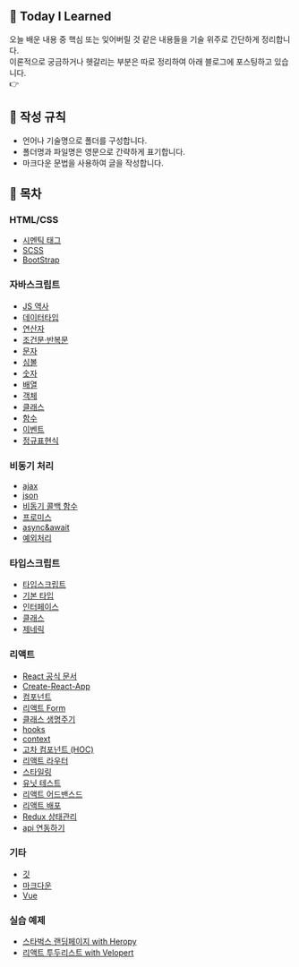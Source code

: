 ## 🌱 Today I Learned
오늘 배운 내용 중 핵심 또는 잊어버릴 것 같은 내용들을 기술 위주로 간단하게 정리합니다.  
이론적으로 궁금하거나 헷갈리는 부분은 따로 정리하여 아래 블로그에 포스팅하고 있습니다.  
👉 


## 📃 작성 규칙
- 언어나 기술명으로 폴더를 구성합니다.
- 폴더명과 파일명은 영문으로 간략하게 표기합니다.
- 마크다운 문법을 사용하여 글을 작성합니다.

## 📌 목차

### HTML/CSS
- [시멘틱 태그](https://github.com/014ee/TIL/blob/main/html/semantic.md)
- [SCSS](https://github.com/014ee/TIL/blob/main/css/scss.md)
- [BootStrap](http://bootstrapk.com/getting-started/)

### 자바스크립트
- [JS 역사](https://github.com/014ee/TIL/blob/main/javascript/about-js.md)
- [데이터타입](https://github.com/014ee/TIL/blob/main/javascript/datatype.md)
- [연산자](https://github.com/014ee/TIL/blob/main/javascript/operator.md)
- [조건문·반복문](https://github.com/014ee/TIL/blob/main/javascript/js-essentials.md)
- [문자](https://github.com/014ee/TIL/blob/main/javascript/string.md)
- [심볼](https://github.com/014ee/TIL/blob/main/javascript/symbol.md)
- [숫자](https://github.com/014ee/TIL/blob/main/javascript/number.md)
- [배열](https://github.com/014ee/TIL/blob/main/javascript/array.md)
- [객체](https://github.com/014ee/TIL/blob/main/javascript/object.md)
- [클래스](https://github.com/014ee/TIL/blob/main/javascript/class.md)
- [함수](https://github.com/014ee/TIL/blob/main/javascript/function.md)
- [이벤트](https://github.com/014ee/TIL/blob/main/javascript/event.md)
- [정규표현식](https://github.com/014ee/TIL/tree/main/regexp)

### 비동기 처리
- [ajax](https://github.com/014ee/TIL/blob/main/javascript/ajax.md)
- [json](https://github.com/014ee/TIL/blob/main/javascript/json.md)
- [비동기 콜백 함수](https://github.com/014ee/TIL/blob/main/javascript/callback.md)
- [프로미스](https://github.com/014ee/TIL/blob/main/javascript/promise.md)
- [async&await](https://github.com/014ee/TIL/blob/main/javascript/async.md)
- [예외처리](https://github.com/014ee/TIL/blob/main/javascript/exception.md)

### 타입스크립트
- [타입스크립트](https://github.com/014ee/TIL/blob/main/typescript/typescript.md)
- [기본 타입](https://github.com/014ee/TIL/blob/main/typescript/basic-type.md)
- [인터페이스](https://github.com/014ee/TIL/blob/main/typescript/interface.md)
- [클래스](https://github.com/014ee/TIL/blob/main/typescript/class.md)
- [제네릭](https://github.com/014ee/TIL/blob/main/typescript/generic.md)

### 리액트
- [React 공식 문서](https://ko.reactjs.org/docs/hello-world.html)
- [Create-React-App](https://github.com/014ee/TIL/blob/main/react/cra.md)
- [컴포넌트](https://github.com/014ee/TIL/blob/main/react/component.md)
- [리액트 Form](https://github.com/014ee/TIL/blob/main/react/form.md)
- [클래스 생명주기](https://github.com/014ee/TIL/blob/main/react/life-cycle.md)
- [hooks](https://github.com/014ee/TIL/blob/main/react/hooks.md)
- [context](https://github.com/014ee/TIL/blob/main/react/context.md)
- [고차 컴포넌트 (HOC)](https://github.com/014ee/TIL/blob/main/react/hoc.md)
- [리액트 라우터](https://github.com/014ee/TIL/blob/main/react/router.md)
- [스타일링](https://github.com/014ee/TIL/blob/main/react/style.md)
- [유닛 테스트](https://github.com/014ee/TIL/blob/main/react/react-testing.md)
- [리액트 어드밴스드](https://github.com/014ee/TIL/blob/main/react/react-advanced.md)
- [리액트 배포](https://github.com/014ee/TIL/blob/main/react/deploy-react.md)
- [Redux 상태관리](https://github.com/014ee/TIL/blob/main/react/redux.md)
- [api 연동하기](https://github.com/014ee/TIL/blob/main/react/react-api.md)


### 기타
- [깃](https://github.com/014ee/TIL/blob/main/git/)
- [마크다운](https://github.com/014ee/TIL/tree/main/git)
- [Vue](https://github.com/014ee/TIL/edit/main/vue/vue.md)

### 실습 예제
- [스타벅스 랜딩페이지 with Heropy](https://github.com/014ee/TIL/tree/main/html/starbucks)
- [리액트 투두리스트 with Velopert](https://github.com/014ee/TIL/tree/main/react/todo-app)
